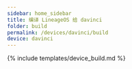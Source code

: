 ```yaml
---
sidebar: home_sidebar
title: 编译 LineageOS 给 davinci
folder: build
permalink: /devices/davinci/build
device: davinci
---
```

{% include templates/device_build.md %}

